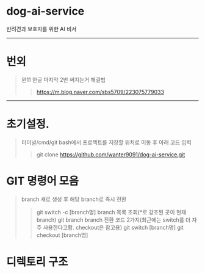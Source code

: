 # dog-ai-service
반려견과 보호자를 위한 AI 비서

---
# 번외
>윈11 한글 마지막 2번 써지는거 해결법
>>https://m.blog.naver.com/sbs5709/223075779033
---
# 초기설정.
>터미널/cmd/git bash에서 프로젝트를 저장할 위치로 이동 후 아래 코드 입력
>>git clone https://github.com/wanter9091/dog-ai-service.git


# GIT 명령어 모음
> branch 새로 생성 후 해당 branch로 즉시 전환
>> git switch -c [branch명]
> branch 목록 조회(*로 강조된 곳이 현재 branch)
>> git branch
> branch 전환 코드 2가지(최근에는 switch를 더 자주 사용한다고함. checkout은 참고용)
>> git switch [branch명]
>> git checkout [branch명]


# 디렉토리 구조
>
